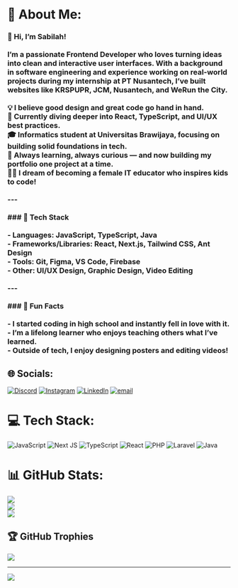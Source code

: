 # 💫 About Me:
### 👋 Hi, I’m Sabilah!<br><br>I’m a passionate Frontend Developer who loves turning ideas into clean and interactive user interfaces. With a background in software engineering and experience working on real-world projects during my internship at PT Nusantech, I’ve built websites like **KRSPUPR**, **JCM**, **Nusantech**, and **WeRun the City**.<br><br>💡 I believe good design and great code go hand in hand.  <br>🚀 Currently diving deeper into React, TypeScript, and UI/UX best practices.  <br>🎓 Informatics student at Universitas Brawijaya, focusing on building solid foundations in tech.  <br>🌱 Always learning, always curious — and now building my portfolio one project at a time.  <br>👩‍💻 I dream of becoming a female IT educator who inspires kids to code!<br><br>---<br><br>### 🔧 Tech Stack<br><br>- **Languages**: JavaScript, TypeScript, Java  <br>- **Frameworks/Libraries**: React, Next.js, Tailwind CSS, Ant Design  <br>- **Tools**: Git, Figma, VS Code, Firebase  <br>- **Other**: UI/UX Design, Graphic Design, Video Editing<br><br>---<br><br>### 📌 Fun Facts<br><br>- I started coding in high school and instantly fell in love with it.<br>- I’m a lifelong learner who enjoys teaching others what I’ve learned.<br>- Outside of tech, I enjoy designing posters and editing videos!


## 🌐 Socials:
[![Discord](https://img.shields.io/badge/Discord-%237289DA.svg?logo=discord&logoColor=white)](https://discord.gg/sblhh.m) [![Instagram](https://img.shields.io/badge/Instagram-%23E4405F.svg?logo=Instagram&logoColor=white)](https://instagram.com/sblhh.m) [![LinkedIn](https://img.shields.io/badge/LinkedIn-%230077B5.svg?logo=linkedin&logoColor=white)](https://linkedin.com/in/SabilahMudrikah) [![email](https://img.shields.io/badge/Email-D14836?logo=gmail&logoColor=white)](mailto:sblhh.m@gmail.com) 

# 💻 Tech Stack:
![JavaScript](https://img.shields.io/badge/javascript-%23323330.svg?style=for-the-badge&logo=javascript&logoColor=%23F7DF1E) ![Next JS](https://img.shields.io/badge/Next-black?style=for-the-badge&logo=next.js&logoColor=white) ![TypeScript](https://img.shields.io/badge/typescript-%23007ACC.svg?style=for-the-badge&logo=typescript&logoColor=white) ![React](https://img.shields.io/badge/react-%2320232a.svg?style=for-the-badge&logo=react&logoColor=%2361DAFB) ![PHP](https://img.shields.io/badge/php-%23777BB4.svg?style=for-the-badge&logo=php&logoColor=white) ![Laravel](https://img.shields.io/badge/laravel-%23FF2D20.svg?style=for-the-badge&logo=laravel&logoColor=white) ![Java](https://img.shields.io/badge/java-%23ED8B00.svg?style=for-the-badge&logo=openjdk&logoColor=white)
# 📊 GitHub Stats:
![](https://github-readme-stats.vercel.app/api?username=xblbong&theme=radical&hide_border=false&include_all_commits=true&count_private=true)<br/>
![](https://nirzak-streak-stats.vercel.app/?user=xblbong&theme=radical&hide_border=false)<br/>
![](https://github-readme-stats.vercel.app/api/top-langs/?username=xblbong&theme=radical&hide_border=false&include_all_commits=true&count_private=true&layout=compact)

## 🏆 GitHub Trophies
![](https://github-profile-trophy.vercel.app/?username=xblbong&theme=radical&no-frame=false&no-bg=false&margin-w=4)

---
[![](https://visitcount.itsvg.in/api?id=xblbong&icon=0&color=0)](https://visitcount.itsvg.in)

<!-- Proudly created with GPRM ( https://gprm.itsvg.in ) -->
